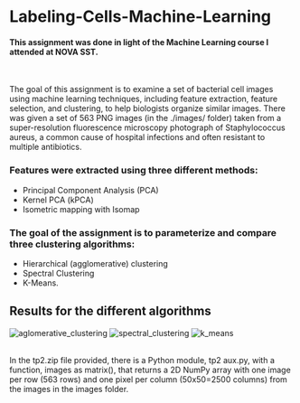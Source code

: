 # Labeling-Cells-Machine-Learning
#### This assignment was done in light of the Machine Learning course I attended at NOVA SST.
<br />



The goal of this assignment is to examine a set of bacterial cell images using machine learning
techniques, including feature extraction, feature selection, and clustering, to help biologists organize
similar images. There was given a set of 563 PNG images (in the ./images/ folder)
taken from a super-resolution fluorescence microscopy photograph of Staphylococcus aureus, a
common cause of hospital infections and often resistant to multiple antibiotics.




### Features were extracted using three different methods:
* Principal Component Analysis (PCA)
* Kernel PCA (kPCA)
* Isometric mapping with Isomap

### The goal of the assignment is to parameterize and compare three clustering algorithms: 
* Hierarchical (agglomerative) clustering
* Spectral Clustering 
* K-Means.
## Results for the different algorithms

![aglomerative_clustering](https://user-images.githubusercontent.com/45294533/220621339-ca04d030-2806-4863-a25f-a1b66603905f.png)
![spectral_clustering](https://user-images.githubusercontent.com/45294533/220622299-9e2212f8-f312-4804-8cb7-e4ffa167f390.png)
![k_means](https://user-images.githubusercontent.com/45294533/220622216-4c26eb2a-4b44-4981-9f32-13d067ad97b2.png)

<br /> In the tp2.zip file provided, there is a Python module, tp2 aux.py, with a function, images as matrix(),
that returns a 2D NumPy array with one image per row (563 rows) and one pixel per column
(50x50=2500 columns) from the images in the images folder.
